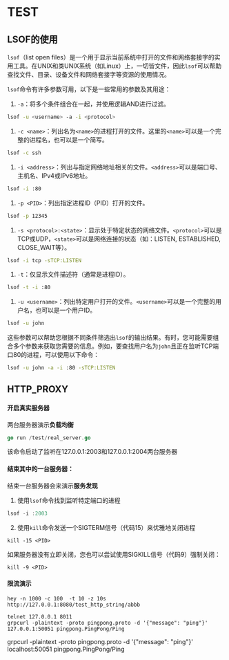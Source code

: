 # TEST

## LSOF的使用

`lsof`（list open files）是一个用于显示当前系统中打开的文件和网络套接字的实用工具。在UNIX和类UNIX系统（如Linux）上，一切皆文件，因此`lsof`可以帮助查找文件、目录、设备文件和网络套接字等资源的使用情况。

`lsof`命令有许多参数可用，以下是一些常用的参数及其用途：

1. `-a`：将多个条件组合在一起，并使用逻辑AND进行过滤。

```sh
lsof -u <username> -a -i <protocol>
```

1. `-c <name>`：列出名为`<name>`的进程打开的文件。这里的`<name>`可以是一个完整的进程名，也可以是一个简写。

```sh
lsof -c ssh
```

1. `-i <address>`：列出与指定网络地址相关的文件。`<address>`可以是端口号、主机名、IPv4或IPv6地址。

```sh
lsof -i :80
```

1. `-p <PID>`：列出指定进程ID（PID）打开的文件。

```sh
lsof -p 12345
```

1. `-s <protocol>:<state>`：显示处于特定状态的网络文件。`<protocol>`可以是TCP或UDP，`<state>`可以是网络连接的状态（如：LISTEN, ESTABLISHED, CLOSE_WAIT等）。

```sh
lsof -i tcp -sTCP:LISTEN
```

1. `-t`：仅显示文件描述符（通常是进程ID）。

```sh
lsof -t -i :80
```

1. `-u <username>`：列出特定用户打开的文件。`<username>`可以是一个完整的用户名，也可以是一个用户ID。

```sh
lsof -u john
```

这些参数可以帮助您根据不同条件筛选出`lsof`的输出结果。有时，您可能需要组合多个参数来获取您需要的信息。例如，要查找用户名为`john`且正在监听TCP端口80的进程，可以使用以下命令：

```sh
lsof -u john -a -i :80 -sTCP:LISTEN
```

## HTTP_PROXY

#### 开启真实服务器

两台服务器演示**负载均衡**

```go
go run /test/real_server.go
```

该命令启动了监听在127.0.0.1:2003和127.0.0.1:2004两台服务器

#### 结束其中的一台服务器：

结束一台服务器会来演示**服务发现**

1. 使用`lsof`命令找到监听特定端口的进程

```go
lsof -i :2003
```

2. 使用`kill`命令发送一个SIGTERM信号（代码15）来优雅地关闭进程	

```shell
kill -15 <PID>
```

如果服务器没有立即关闭，您也可以尝试使用SIGKILL信号（代码9）强制关闭：

```shell
kill -9 <PID>
```

#### 限流演示

```shell
hey -n 1000 -c 100  -t 10 -z 10s http://127.0.0.1:8080/test_http_string/abbb
```

```
telnet 127.0.0.1 8011
grpcurl -plaintext -proto pingpong.proto -d '{"message": "ping"}' 127.0.0.1:50051 pingpong.PingPong/Ping
```

 grpcurl -plaintext -proto pingpong.proto -d '{"message": "ping"}' localhost:50051 pingpong.PingPong/Ping